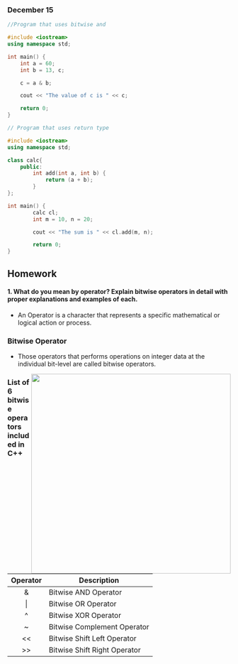 ### December 15

```cpp
//Program that uses bitwise and

#include <iostream>
using namespace std;

int main() {
	int a = 60;
	int b = 13, c;

	c = a & b;

	cout << "The value of c is " << c;

	return 0;
}
```

```cpp
// Program that uses return type

#include <iostream>
using namespace std;

class calc{
	public:
		int add(int a, int b) {
			return (a + b);
		}
};

int main() {
		calc cl;
		int m = 10, n = 20;

		cout << "The sum is " << cl.add(m, n);

		return 0;
}
```

## Homework

#### 1. What do you mean by operator? Explain bitwise operators in detail with proper explanations and examples of each.

* An Operator is a character that represents a specific mathematical or logical action or process.

### Bitwise Operator


* Those operators that performs operations on integer data at the individual bit-level are called bitwise operators.
<img style="width: 450px; height: auto;" align="right" src="https://media.geeksforgeeks.org/wp-content/cdn-uploads/Operators-In-C.png" />

### List of 6 bitwise operators included in C++
|Operator|Description|
|:-:|---|
|&|Bitwise AND Operator|
|&#124;|Bitwise OR Operator|
|^|Bitwise XOR Operator|
|~|	Bitwise Complement Operator|
|<<|Bitwise Shift Left Operator|
|>>|Bitwise Shift Right Operator|

